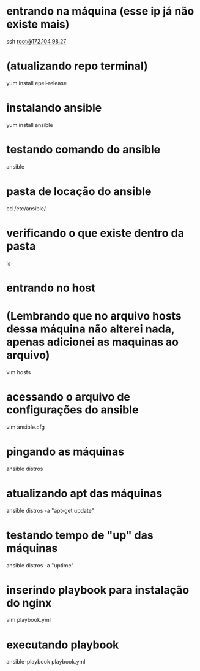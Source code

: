 # entrando na máquina (esse ip já não existe mais)
ssh root@172.104.98.27

# (atualizando repo terminal)
yum install epel-release

# instalando ansible
yum install ansible

# testando comando do ansible
ansible

# pasta de locação do ansible
cd /etc/ansible/

# verificando o que existe dentro da pasta
ls 

# entrando no host 
# (Lembrando que no arquivo hosts dessa máquina não alterei nada, apenas adicionei as maquinas ao arquivo)
vim hosts

# acessando o arquivo de configurações do ansible
vim ansible.cfg

# pingando as máquinas 
ansible distros

# atualizando apt das máquinas
ansible distros -a "apt-get update"

# testando tempo de "up" das máquinas
ansible distros -a "uptime"

# inserindo playbook para instalação do nginx
vim playbook.yml

# executando playbook
ansible-playbook playbook.yml
